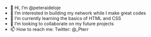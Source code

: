 - 👋 Hi, I’m @peteraideloje
- 👀 I’m interested in building my network while I make great codes
- 🌱 I’m currently learning the basics of HTML and CSS
- 💞️ I’m looking to collaborate on my future projects 
- 📫 How to reach me: Twitter: @_Pterr

<!---
peteraideloje/peteraideloje is a ✨ special ✨ repository because its `README.md` (this file) appears on your GitHub profile.
You can click the Preview link to take a look at your changes.
--->
